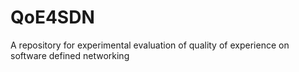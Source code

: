 # QoE4SDN
A repository for experimental evaluation of quality of experience on software defined networking 
